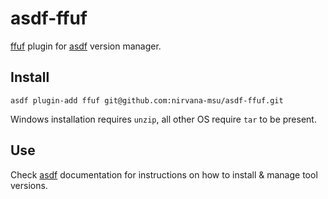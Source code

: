 # asdf-ffuf

[ffuf](https://github.com/ffuf/ffuf) plugin for [asdf](https://github.com/asdf-vm/asdf) version manager.

## Install

```
asdf plugin-add ffuf git@github.com:nirvana-msu/asdf-ffuf.git
```
Windows installation requires `unzip`, all other OS require `tar` to be present.

## Use

Check [asdf](https://github.com/asdf-vm/asdf) documentation for instructions on how to install & manage tool versions.
